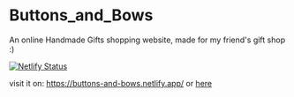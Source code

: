 # Buttons_and_Bows
An online Handmade Gifts shopping website, made for my friend's gift shop :)

[![Netlify Status](https://api.netlify.com/api/v1/badges/41be84cb-7730-42d6-b2da-79868929be69/deploy-status)](https://app.netlify.com/sites/buttons-and-bows/deploys)


visit it on:
https://buttons-and-bows.netlify.app/ or [here](https://buttons-and-bows.netlify.app/)






